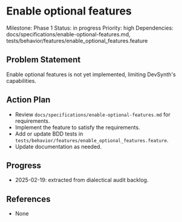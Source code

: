 # Enable optional features
Milestone: Phase 1
Status: in progress
Priority: high
Dependencies: docs/specifications/enable-optional-features.md, tests/behavior/features/enable_optional_features.feature

## Problem Statement
Enable optional features is not yet implemented, limiting DevSynth's capabilities.


## Action Plan
- Review `docs/specifications/enable-optional-features.md` for requirements.
- Implement the feature to satisfy the requirements.
- Add or update BDD tests in `tests/behavior/features/enable_optional_features.feature`.
- Update documentation as needed.

## Progress
- 2025-02-19: extracted from dialectical audit backlog.

## References
- None

